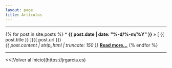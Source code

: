 ```yaml
---
layout: page
title: Artículos
---
```

<hr size="5px" color="#268BD4" />
{% for post in site.posts %}
  * <strong>{{ post.date | date: "%-d/%-m/%Y" }}</strong> &raquo; [ {{ post.title }} ]({{ post.url }}) <br> <i>{{ post.content | strip_html | truncate: 150 }}</i> <a href="{{ site.url }}{{ post.url }}" title="Read more"><strong>Read more...</strong></a>
{% endfor %}

<hr size="5px" color="#268BD4" />
<<[Volver al Inicio](https://jrgarcia.es)

